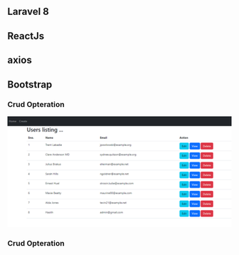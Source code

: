 
## Laravel 8
## ReactJs
## axios
## Bootstrap



### Crud Opteration
![alt text](https://github.com/Uhasith/laravel-react-js-crud/blob/main/crud.png.png?raw=true)
### Crud Opteration


